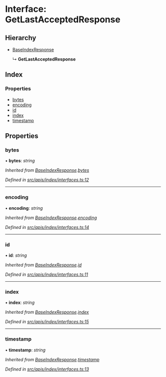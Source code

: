# Interface: GetLastAcceptedResponse

## Hierarchy

- [BaseIndexResponse](index_interfaces.baseindexresponse)

  ↳ **GetLastAcceptedResponse**

## Index

### Properties

- [bytes](index_interfaces.getlastacceptedresponse#bytes)
- [encoding](index_interfaces.getlastacceptedresponse#encoding)
- [id](index_interfaces.getlastacceptedresponse#id)
- [index](index_interfaces.getlastacceptedresponse#index)
- [timestamp](index_interfaces.getlastacceptedresponse#timestamp)

## Properties

### bytes

• **bytes**: _string_

_Inherited from [BaseIndexResponse](index_interfaces.baseindexresponse).[bytes](index_interfaces.baseindexresponse#bytes)_

_Defined in [src/apis/index/interfaces.ts:12](https://github.com/chain4travel/caminojs/blob/3883166/src/apis/index/interfaces.ts#L12)_

---

### encoding

• **encoding**: _string_

_Inherited from [BaseIndexResponse](index_interfaces.baseindexresponse).[encoding](index_interfaces.baseindexresponse#encoding)_

_Defined in [src/apis/index/interfaces.ts:14](https://github.com/chain4travel/caminojs/blob/3883166/src/apis/index/interfaces.ts#L14)_

---

### id

• **id**: _string_

_Inherited from [BaseIndexResponse](index_interfaces.baseindexresponse).[id](index_interfaces.baseindexresponse#id)_

_Defined in [src/apis/index/interfaces.ts:11](https://github.com/chain4travel/caminojs/blob/3883166/src/apis/index/interfaces.ts#L11)_

---

### index

• **index**: _string_

_Inherited from [BaseIndexResponse](index_interfaces.baseindexresponse).[index](index_interfaces.baseindexresponse#index)_

_Defined in [src/apis/index/interfaces.ts:15](https://github.com/chain4travel/caminojs/blob/3883166/src/apis/index/interfaces.ts#L15)_

---

### timestamp

• **timestamp**: _string_

_Inherited from [BaseIndexResponse](index_interfaces.baseindexresponse).[timestamp](index_interfaces.baseindexresponse#timestamp)_

_Defined in [src/apis/index/interfaces.ts:13](https://github.com/chain4travel/caminojs/blob/3883166/src/apis/index/interfaces.ts#L13)_
